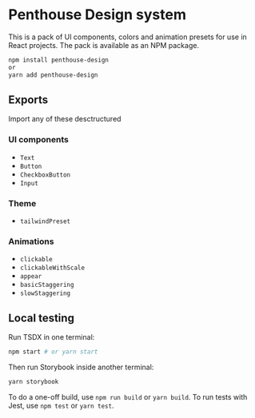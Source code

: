 # Penthouse Design system
This is a pack of UI components, colors and animation presets for use in React projects. The pack is available as an NPM package.

```bash
npm install penthouse-design
or
yarn add penthouse-design
```

## Exports
Import any of these desctructured
### UI components
- `Text`
- `Button`
- `CheckboxButton`
- `Input`

### Theme
- `tailwindPreset`

### Animations
- `clickable`
- `clickableWithScale`
- `appear`
- `basicStaggering`
- `slowStaggering`

## Local testing

Run TSDX in one terminal:

```bash
npm start # or yarn start
```

Then run Storybook inside another terminal:

```bash
yarn storybook
```

To do a one-off build, use `npm run build` or `yarn build`.
To run tests with Jest, use `npm test` or `yarn test`.
